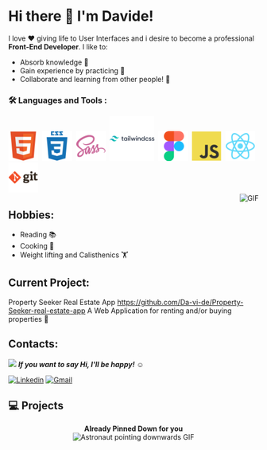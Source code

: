 # Hi there 👋 I'm Davide!

<!--Introduction -->
I love :heart: giving life to User Interfaces and i desire to become a professional **Front-End Developer**.
I like to: 
- Absorb knowledge 🧠
- Gain experience by practicing :muscle:
- Collaborate and learning from other people! 🤝 

### :hammer_and_wrench: Languages and Tools :

<div>
<img src="https://github.com/devicons/devicon/blob/master/icons/html5/html5-original.svg" title="HTML5" alt="HTML" width="60" height="60"/>&nbsp;
<img src="https://github.com/devicons/devicon/blob/master/icons/css3/css3-plain-wordmark.svg"  title="CSS3" alt="CSS" width="60" height="60"/>&nbsp;
<img src="https://github.com/devicons/devicon/blob/master/icons/sass/sass-original.svg"  title="Sass" alt="Sass" width="60" height="60"/>&nbsp;
<img src="https://github.com/devicons/devicon/blob/master/icons/tailwindcss/tailwindcss-original-wordmark.svg"  title="tailwindcss" alt="tailwindcss" width="90" height="90"/>&nbsp;
<img src="https://github.com/devicons/devicon/blob/master/icons/figma/figma-original.svg"  title="Figma" alt="Figma" width="60" height="60"/>&nbsp;
<img src="https://github.com/devicons/devicon/blob/master/icons/javascript/javascript-original.svg" title="JavaScript" alt="JavaScript" width="60" height="60"/>&nbsp;
<img src="https://github.com/devicons/devicon/blob/master/icons/react/react-original.svg" title="React" alt="React" width="60" height="60"/>&nbsp;
<img src="https://github.com/devicons/devicon/blob/master/icons/git/git-original-wordmark.svg" title="Git" **alt="Git" width="60" height="60"/>
</div>

<img align="right" alt="GIF" height="160px" src="https://media.giphy.com/media/du3J3cXyzhj75IOgvA/giphy.gif" />

<!-- Hobbies -->
## Hobbies:
- Reading :books:
- Cooking :spaghetti:
- Weight lifting and Calisthenics 🏋️


<!-- Current Project -->
## Current Project:
Property Seeker Real Estate App https://github.com/Da-vi-de/Property-Seeker-real-estate-app
A Web Application for renting and/or buying properties :city_sunrise:

<!-- Contact -->
## Contacts:
<img src="https://media.giphy.com/media/LnQjpWaON8nhr21vNW/giphy.gif" width="60"> <em><b>If you want to say Hi, I'll be happy!</b> :relaxed:</em>

<!-- Your badges -->
[![Linkedin](https://img.shields.io/badge/-LinkedIn-blue?style=flat&logo=Linkedin&logoColor=white)](https://www.linkedin.com/in/davide-pass/)
[![Gmail](https://img.shields.io/badge/-Gmail-c14438?style=flat&logo=Gmail&logoColor=white)](mailto:davidepsaros@gmail.com)


<!-- About -->







## 💻 Projects
<p align="center">
<b>Already Pinned Down for you</b></br>
<img alt="Astronaut pointing downwards GIF" src="https://media.giphy.com/media/Js7cqIkpxFy0bILFFA/giphy.gif">
</p>

<!---
Da-vi-de/Da-vi-de is a ✨ special ✨ repository because its `README.md` (this file) appears on your GitHub profile.
You can click the Preview link to take a look at your changes.
--->
